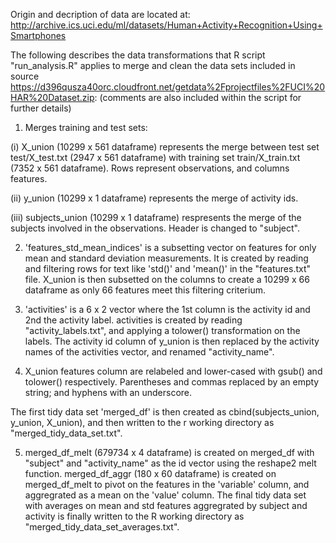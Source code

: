 Origin and decription of data are located at: http://archive.ics.uci.edu/ml/datasets/Human+Activity+Recognition+Using+Smartphones

The following describes the data transformations that R script "run_analysis.R" applies to merge and clean the data sets included in source https://d396qusza40orc.cloudfront.net/getdata%2Fprojectfiles%2FUCI%20HAR%20Dataset.zip:
(comments are also included within the script for further details)

1) Merges training and test sets:

(i) X_union (10299 x 561 dataframe) represents the merge between test set test/X_test.txt (2947 x 561 dataframe) with training set train/X_train.txt (7352 x 561 dataframe). Rows represent observations, and columns features.

(ii) y_union (10299 x 1 dataframe) represents the merge of activity ids.


(iii) subjects_union (10299 x 1 dataframe) respresents the merge of the subjects involved in the observations. Header is changed to "subject".

2) 'features_std_mean_indices' is a subsetting vector on features for only mean and standard deviation measurements. It is created by reading and filtering rows for text like 'std()' and 'mean()' in the "features.txt" file.
X_union is then subsetted on the columns to create a 10299 x 66 dataframe as only 66 features meet this filtering criterium.


3) 'activities' is a 6 x 2 vector where the 1st column is the activity id and 2nd the activity label. activities is created by reading "activity_labels.txt", and applying a tolower() transformation on the labels. The activity id column of y_union is then replaced by the activity names of the activities vector, and renamed "activity_name".

4) X_union features column are relabeled and lower-cased with gsub() and tolower() respectively. Parentheses and commas replaced by an empty string; and hyphens with an underscore.

The first tidy data set 'merged_df' is then created as cbind(subjects_union, y_union, X_union), and then written to the r working directory as "merged_tidy_data_set.txt".

5) merged_df_melt (679734 x 4 dataframe) is created on merged_df with "subject" and "activity_name" as the id vector using the reshape2 melt function.
merged_df_aggr (180 x 60 dataframe) is created on merged_df_melt to pivot on the features in the 'variable' column, and  aggregrated as a mean on the 'value' column. The final tidy data set with averages on mean and std features aggregrated by subject and activity is finally written to the R working directory as "merged_tidy_data_set_averages.txt".




